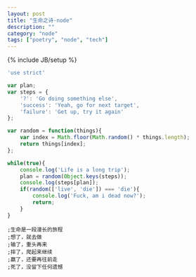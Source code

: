```yaml
---
layout: post
title: "生命之诗-node"
description: ""
category: "node"
tags: ["poetry", "node", "tech"]
---
```

{% include JB/setup %}

```JavaScript
'use strict'

var plan;
var steps = {
    '?': 'Go doing something else',
    'success': 'Yeah, go for next target',
    'failure': 'Get up, try it again'
};

var random = function(things){
    var index = Math.floor(Math.random() * things.length);
    return things[index];
};

while(true){
    console.log('Life is a long trip');
    plan = random(Object.keys(steps));
    console.log(steps[plan]);
    if(random(['live', 'die']) === 'die'){
        console.log('Fuck, am i dead now?');
        return;
    }
}
```

    ;生命是一段漫长的旅程
    ;想了，就去做
    ;输了，重头再来
    ;摔了，爬起来继续
    ;赢了，还要再往前走
    ;死了，没留下任何遗憾

